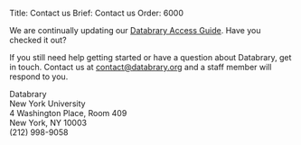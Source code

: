 Title: Contact us
Brief: Contact us
Order: 6000

We are continually updating our [Databrary Access Guide](https://www.databrary.org/about/agreement/agreement-annex-III.html).
Have you checked it out?

If you still need help getting started or have a question about Databrary, get in touch.
Contact us at [contact@databrary.org](mailto:contact@databrary.org) and a staff member will respond to you.

Databrary</br>
New York University</br>
4 Washington Place, Room 409</br>
New York, NY 10003</br>
(212) 998-9058

